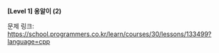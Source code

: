 **[Level 1] 옹알이 (2)**

문제 링크: https://school.programmers.co.kr/learn/courses/30/lessons/133499?language=cpp
